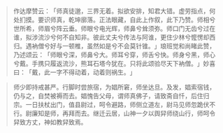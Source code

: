 
> 作达摩赞云：​「师真徒邈，三界无着。拟欲安排，知君大错。虚劳指点，何处扪摸。要识师真，乾坤廓落。正法眼藏，自此上作叙，此下乃赞。师相兮世所希，师眉兮阵云垂。师眼兮电光辉，师鼻兮耸须弥。师口门无齿兮过在谁，拟涉流沙兮何不自知非。彼此丈夫兮传法与阿谁，更住少林兮懡愣却西归。遇衲僧兮好与一顿椎，虽然如是兮不会莫针锥。​」琅班觉和尚睹此赞，乃述颂云：​「师眼兮深，师鼻兮大。师耳兮穿，师舌兮快。师身兮黑，师心兮戴。手携只履返流沙，熊耳石塔今犹在。只将此颂验尽天下衲僧。​」妙喜曰：​「戴，此一字不得动着，动着则祸生。​」

> 师少即持戒甚严。行脚时尝旅宿，为娼所窘，师坐达旦。及发，娼索宿钱，仍与之，自焚被褥而去。娼愧告父母，谓师真佛子，请致斋自忏，后住归宗。一日扶杖出门，值县尉过，呵令避路，师侧立道左，尉马见师忽跪伏不行。尉廉知是师，再拜而去。继迁云居，山神一夕以舆舁师绕山行，师呵令舁致方丈，神如教舁致焉。
